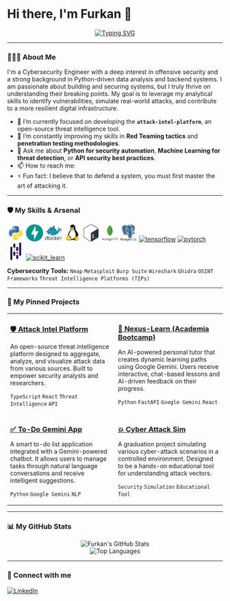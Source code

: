 # Hi there, I'm Furkan 👋

<p align="center">
  <a href="https://git.io/typing-svg"><img src="https://readme-typing-svg.herokuapp.com?font=Fira+Code&size=24&pause=1000&color=F70000&width=435&lines=Cybersecurity+Engineer;Python+Developer;Red+Team+Enthusiast;Offensive+Security+Mindset" alt="Typing SVG" /></a>
</p>

---

### 👨🏻‍💻 About Me

I'm a Cybersecurity Engineer with a deep interest in offensive security and a strong background in Python-driven data analysis and backend systems. I am passionate about building and securing systems, but I truly thrive on understanding their breaking points. My goal is to leverage my analytical skills to identify vulnerabilities, simulate real-world attacks, and contribute to a more resilient digital infrastructure.

-   🔭 I’m currently focused on developing the **`attack-intel-platform`**, an open-source threat intelligence tool.
-   🌱 I’m constantly improving my skills in **Red Teaming tactics** and **penetration testing methodologies**.
-   💬 Ask me about **Python for security automation**, **Machine Learning for threat detection**, or **API security best practices**.
-   📫 How to reach me: **<!-- e-posta adresiniz veya en iyi iletişim yolunuz -->**
-   ⚡ Fun fact: I believe that to defend a system, you must first master the art of attacking it.

---

### 🛡️ My Skills & Arsenal

<p align="left">
    <!-- Core & Backend -->
    <a href="https://www.python.org" target="_blank" rel="noreferrer"><img src="https://raw.githubusercontent.com/devicons/devicon/master/icons/python/python-original.svg" alt="python" width="40" height="40"/></a>
    <a href="https://fastapi.tiangolo.com/" target="_blank" rel="noreferrer"><img src="https://raw.githubusercontent.com/devicons/devicon/master/icons/fastapi/fastapi-original.svg" alt="fastapi" width="40" height="40"/></a>
    <a href="https://www.docker.com/" target="_blank" rel="noreferrer"><img src="https://raw.githubusercontent.com/devicons/devicon/master/icons/docker/docker-original-wordmark.svg" alt="docker" width="40" height="40"/></a>
    <a href="https://www.linux.org/" target="_blank" rel="noreferrer"><img src="https://raw.githubusercontent.com/devicons/devicon/master/icons/linux/linux-original.svg" alt="linux" width="40" height="40"/></a>
    <a href="https://www.gnu.org/software/bash/" target="_blank" rel="noreferrer"><img src="https://raw.githubusercontent.com/devicons/devicon/master/icons/bash/bash-original.svg" alt="bash" width="40" height="40"/></a>
    <!-- Databases -->
    <a href="https://www.mongodb.com/" target="_blank" rel="noreferrer"><img src="https://raw.githubusercontent.com/devicons/devicon/master/icons/mongodb/mongodb-original-wordmark.svg" alt="mongodb" width="40" height="40"/></a>
    <a href="https://www.postgresql.org" target="_blank" rel="noreferrer"><img src="https://raw.githubusercontent.com/devicons/devicon/master/icons/postgresql/postgresql-original-wordmark.svg" alt="postgresql" width="40" height="40"/></a>
    <!-- Data Science & ML -->
    <a href="https://www.tensorflow.org" target="_blank" rel="noreferrer"><img src="https://www.vectorlogo.zone/logos/tensorflow/tensorflow-icon.svg" alt="tensorflow" width="40" height="40"/></a>
    <a href="https://pytorch.org/" target="_blank" rel="noreferrer"><img src="https://www.vectorlogo.zone/logos/pytorch/pytorch-icon.svg" alt="pytorch" width="40" height="40"/></a>
    <a href="https://pandas.pydata.org/" target="_blank" rel="noreferrer"><img src="https://raw.githubusercontent.com/devicons/devicon/master/icons/pandas/pandas-original.svg" alt="pandas" width="40" height="40"/></a>
    <a href="https://scikit-learn.org/" target="_blank" rel="noreferrer"><img src="https://upload.wikimedia.org/wikipedia/commons/0/05/Scikit_learn_logo_small.svg" alt="scikit_learn" width="40" height="40"/></a>
</p>

**Cybersecurity Tools:**
`Nmap` `Metasploit` `Burp Suite` `Wireshark` `Ghidra` `OSINT Frameworks` `Threat Intelligence Platforms (TIPs)`

---

### 🚀 My Pinned Projects

<table border="0" cellpadding="0" cellspacing="0" style="border-collapse: collapse; width: 100%;">
  <tr>
    <td width="50%" valign="top">
      <h3><a href="https://github.com/demrcfurkan0/attack-intel-platform">🛡️ Attack Intel Platform</a></h3>
      <p>An open-source threat intelligence platform designed to aggregate, analyze, and visualize attack data from various sources. Built to empower security analysts and researchers.</p>
      <p><code>TypeScript</code> <code>React</code> <code>Threat Intelligence</code> <code>API</code></p>
    </td>
    <td width="50%" valign="top">
      <h3><a href="https://github.com/demrcfurkan0/Nexus-Learn">🧠 Nexus-Learn (Academia Bootcamp)</a></h3>
      <p>An AI-powered personal tutor that creates dynamic learning paths using Google Gemini. Users receive interactive, chat-based lessons and AI-driven feedback on their progress.</p>
      <p><code>Python</code> <code>FastAPI</code> <code>Google Gemini</code> <code>React</code></p>
    </td>
  </tr>
  <tr>
    <td width="50%" valign="top">
      <h3><a href="https://github.com/demrcfurkan0/To-Do-Gemini-App">✅ To-Do Gemini App</a></h3>
      <p>A smart to-do list application integrated with a Gemini-powered chatbot. It allows users to manage tasks through natural language conversations and receive intelligent suggestions.</p>
      <p><code>Python</code> <code>Google Gemini</code> <code>NLP</code></p>
    </td>
    <td width="50%" valign="top">
       <h3><a href="https://github.com/demrcfurkan0/cyber-attack-sim">💥 Cyber Attack Sim</a></h3>
       <p>A graduation project simulating various cyber-attack scenarios in a controlled environment. Designed to be a hands-on educational tool for understanding attack vectors.</p>
       <p><code>Security</code> <code>Simulation</code> <code>Educational Tool</code></p>
    </td>
  </tr>
</table>

---

### 📊 My GitHub Stats

<p align="center">
  <img src="https://github-readme-stats.vercel.app/api?username=demrcfurkan0&show_icons=true&theme=dracula&include_all_commits=true&count_private=true" alt="Furkan's GitHub Stats" />
  <br/>
  <img src="https://github-readme-stats.vercel.app/api/top-langs/?username=demrcfurkan0&layout=compact&langs_count=8&theme=dracula" alt="Top Languages" />
</p>

---

### 🔗 Connect with me

<p align="left">
  <a href="https://linkedin.com/in/furkan-demirci-x/" target="blank"><img align="center" src="https://raw.githubusercontent.com/rahuldkjain/github-profile-readme-generator/master/src/images/icons/Social/linked-in-alt.svg" alt="LinkedIn" height="30" width="40" /></a>
</p>
